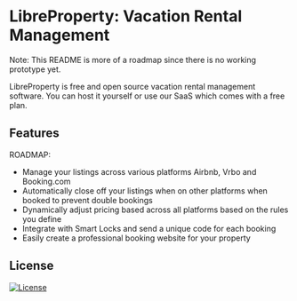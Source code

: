 # LibreProperty: Vacation Rental Management 
Note: This README is more of a roadmap since there is no working prototype yet.

LibreProperty is free and open source vacation rental management software.
You can host it yourself or use our SaaS which comes with a free plan.

## Features
ROADMAP:

* Manage your listings across various platforms Airbnb, Vrbo and Booking.com
* Automatically close off your listings when on other platforms when booked
  to prevent double bookings
* Dynamically adjust pricing based across all platforms based on the rules
  you define
* Integrate with Smart Locks and send a unique code for each booking
* Easily create a professional booking website for your property

## License
[![License](https://img.shields.io/badge/License-Apache_2.0-blue.svg)](https://opensource.org/licenses/Apache-2.0)

